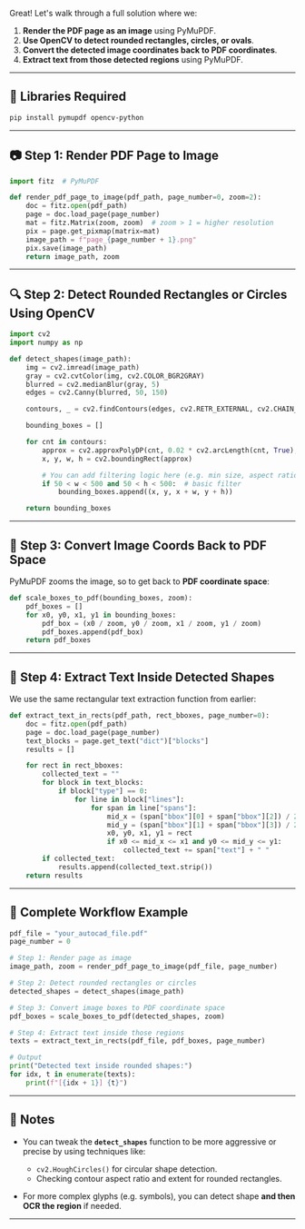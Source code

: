 Great! Let's walk through a full solution where we:

1. **Render the PDF page as an image** using PyMuPDF.
2. **Use OpenCV to detect rounded rectangles, circles, or ovals**.
3. **Convert the detected image coordinates back to PDF coordinates**.
4. **Extract text from those detected regions** using PyMuPDF.

---

## 🧰 Libraries Required

```bash
pip install pymupdf opencv-python
```

---

## 📷 Step 1: Render PDF Page to Image

```python
import fitz  # PyMuPDF

def render_pdf_page_to_image(pdf_path, page_number=0, zoom=2):
    doc = fitz.open(pdf_path)
    page = doc.load_page(page_number)
    mat = fitz.Matrix(zoom, zoom)  # zoom > 1 = higher resolution
    pix = page.get_pixmap(matrix=mat)
    image_path = f"page_{page_number + 1}.png"
    pix.save(image_path)
    return image_path, zoom
```

---

## 🔍 Step 2: Detect Rounded Rectangles or Circles Using OpenCV

```python
import cv2
import numpy as np

def detect_shapes(image_path):
    img = cv2.imread(image_path)
    gray = cv2.cvtColor(img, cv2.COLOR_BGR2GRAY)
    blurred = cv2.medianBlur(gray, 5)
    edges = cv2.Canny(blurred, 50, 150)

    contours, _ = cv2.findContours(edges, cv2.RETR_EXTERNAL, cv2.CHAIN_APPROX_SIMPLE)

    bounding_boxes = []

    for cnt in contours:
        approx = cv2.approxPolyDP(cnt, 0.02 * cv2.arcLength(cnt, True), True)
        x, y, w, h = cv2.boundingRect(approx)

        # You can add filtering logic here (e.g. min size, aspect ratio)
        if 50 < w < 500 and 50 < h < 500:  # basic filter
            bounding_boxes.append((x, y, x + w, y + h))

    return bounding_boxes
```

---

## 🔁 Step 3: Convert Image Coords Back to PDF Space

PyMuPDF zooms the image, so to get back to **PDF coordinate space**:

```python
def scale_boxes_to_pdf(bounding_boxes, zoom):
    pdf_boxes = []
    for x0, y0, x1, y1 in bounding_boxes:
        pdf_box = (x0 / zoom, y0 / zoom, x1 / zoom, y1 / zoom)
        pdf_boxes.append(pdf_box)
    return pdf_boxes
```

---

## 📄 Step 4: Extract Text Inside Detected Shapes

We use the same rectangular text extraction function from earlier:

```python
def extract_text_in_rects(pdf_path, rect_bboxes, page_number=0):
    doc = fitz.open(pdf_path)
    page = doc.load_page(page_number)
    text_blocks = page.get_text("dict")["blocks"]
    results = []

    for rect in rect_bboxes:
        collected_text = ""
        for block in text_blocks:
            if block["type"] == 0:
                for line in block["lines"]:
                    for span in line["spans"]:
                        mid_x = (span["bbox"][0] + span["bbox"][2]) / 2
                        mid_y = (span["bbox"][1] + span["bbox"][3]) / 2
                        x0, y0, x1, y1 = rect
                        if x0 <= mid_x <= x1 and y0 <= mid_y <= y1:
                            collected_text += span["text"] + " "
        if collected_text:
            results.append(collected_text.strip())
    return results
```

---

## 🧪 Complete Workflow Example

```python
pdf_file = "your_autocad_file.pdf"
page_number = 0

# Step 1: Render page as image
image_path, zoom = render_pdf_page_to_image(pdf_file, page_number)

# Step 2: Detect rounded rectangles or circles
detected_shapes = detect_shapes(image_path)

# Step 3: Convert image boxes to PDF coordinate space
pdf_boxes = scale_boxes_to_pdf(detected_shapes, zoom)

# Step 4: Extract text inside those regions
texts = extract_text_in_rects(pdf_file, pdf_boxes, page_number)

# Output
print("Detected text inside rounded shapes:")
for idx, t in enumerate(texts):
    print(f"[{idx + 1}] {t}")
```

---

## 📌 Notes

* You can tweak the **`detect_shapes`** function to be more aggressive or precise by using techniques like:

  * `cv2.HoughCircles()` for circular shape detection.
  * Checking contour aspect ratio and extent for rounded rectangles.
* For more complex glyphs (e.g. symbols), you can detect shape **and then OCR the region** if needed.

---
